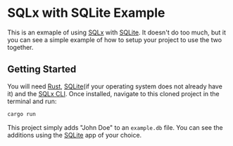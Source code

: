 SQLx with SQLite Example
========================

This is an exmaple of using [SQLx](https://github.com/launchbadge/sqlx) with [SQLite](https://sqlite.org/). It doesn't do too much, but it you can see a simple example of how to setup your project to use the two together.

## Getting Started

You will need [Rust](https://rust-lang.org), [SQLite](https://sqlite.org/)(if your operating system does not already have it) and the [SQLx CLI](https://crates.io/crates/sqlx-cli). Once installed, navigate to this cloned project in the terminal and run:

```bash
cargo run
```

This project simply adds "John Doe" to an `example.db` file. You can see the additions using the [SQLite](https://sqlite.org/) app of your choice.

